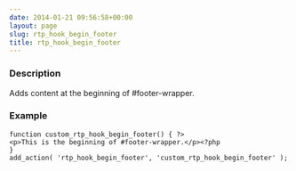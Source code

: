 ```yaml
---
date: 2014-01-21 09:56:58+00:00
layout: page
slug: rtp_hook_begin_footer
title: rtp_hook_begin_footer
---
```


### Description


Adds content at the beginning of #footer-wrapper.


### Example



    
    function custom_rtp_hook_begin_footer() { ?>
    <p>This is the beginning of #footer-wrapper.</p><?php
    }
    add_action( 'rtp_hook_begin_footer', 'custom_rtp_hook_begin_footer' );
